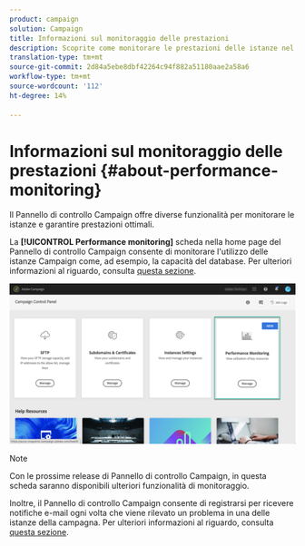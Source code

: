 ```yaml
---
product: campaign
solution: Campaign
title: Informazioni sul monitoraggio delle prestazioni
description: Scoprite come monitorare le prestazioni delle istanze nel Pannello di controllo Campaign
translation-type: tm+mt
source-git-commit: 2d84a5ebe8dbf42264c94f882a51180aae2a58a6
workflow-type: tm+mt
source-wordcount: '112'
ht-degree: 14%

---
```



# Informazioni sul monitoraggio delle prestazioni {#about-performance-monitoring}

Il Pannello di controllo Campaign offre diverse funzionalità per monitorare le istanze e garantire prestazioni ottimali.

La **[!UICONTROL Performance monitoring]** scheda nella home page del Pannello di controllo Campaign consente di monitorare l&#39;utilizzo delle istanze Campaign come, ad esempio, la capacità del database. Per ulteriori informazioni al riguardo, consulta [questa sezione](../../performance-monitoring/using/database-monitoring.md).

![](assets/performance_card.png)

>[!NOTE]
>
>Con le prossime release di Pannello di controllo Campaign, in questa scheda saranno disponibili ulteriori funzionalità di monitoraggio.

Inoltre, il Pannello di controllo Campaign consente di registrarsi per ricevere notifiche e-mail ogni volta che viene rilevato un problema in una delle istanze della campagna. Per ulteriori informazioni al riguardo, consulta [questa sezione](../../performance-monitoring/using/email-alerting.md).

